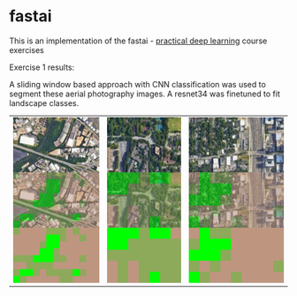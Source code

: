 # fastai
This is an implementation of the fastai - [practical deep learning]([url](https://course.fast.ai/)) course exercises


Exercise 1 results:

A sliding window based approach with CNN classification was used to segment these aerial photography images.  A resnet34 was finetuned to fit landscape classes.
<table>
  <tr>
    <td><img src="https://github.com/bhushanap/fastai/raw/main/exercise1/landscapes/grid_1.png" alt="grid 1" height="300"></td>
    <td><img src="https://github.com/bhushanap/fastai/raw/main/exercise1/landscapes/grid_2.png" alt="grid 2" height="300"></td>
    <td><img src="https://github.com/bhushanap/fastai/raw/main/exercise1/landscapes/grid_3.png" alt="grid 3" height="300"></td>
  </tr>
</table>


